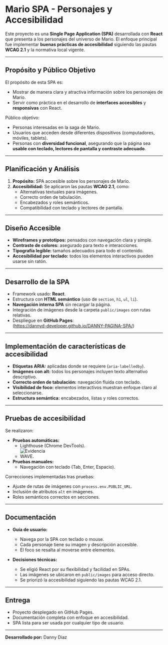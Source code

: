 #  Mario SPA - Personajes y Accesibilidad  

Este proyecto es una **Single Page Application (SPA)** desarrollada con **React** que presenta a los personajes del universo de Mario. El enfoque principal fue implementar **buenas prácticas de accesibilidad** siguiendo las pautas **WCAG 2.1** y la normativa local vigente.  

---

##  Propósito y Público Objetivo  

El propósito de esta SPA es:  
- Mostrar de manera clara y atractiva información sobre los personajes de Mario.  
- Servir como práctica en el desarrollo de **interfaces accesibles** y **responsivas** con React.  

Público objetivo:  
- Personas interesadas en la saga de Mario.  
- Usuarios que acceden desde diferentes dispositivos (computadores, móviles, tablets).  
- Personas con **diversidad funcional**, asegurando que la página sea **usable con teclado, lectores de pantalla y contraste adecuado**.  

---

##  Planificación y Análisis  

1. **Propósito:** SPA accesible sobre los personajes de Mario.  
2. **Accesibilidad:** Se aplicaron las pautas **WCAG 2.1**, como:  
   - Alternativas textuales para imágenes.  
   - Correcto orden de tabulación.  
   - Encabezados y roles semánticos.  
   - Compatibilidad con teclado y lectores de pantalla.  

---

##  Diseño Accesible  

- **Wireframes y prototipos:** pensados con navegación clara y simple.  
- **Contraste de colores:** asegurado para texto e interacciones.  
- **Tipografía legible:** tamaños adecuados para todo el contenido.  
- **Accesibilidad por teclado:** todos los elementos interactivos pueden usarse sin ratón.  

---

##  Desarrollo de la SPA  

- Framework usado: **React**.  
- Estructura con **HTML semántico** (uso de `section`, `h1`, `ul`, `li`).  
- **Navegación interna SPA** sin recargar la página.  
- Integración de imágenes desde la carpeta `public/images` con rutas relativas.  
- Despliegue en **GitHub Pages**:  
  (https://dannyd-developer.github.io/DANNY-PAGINA-SPA/)  

---

##  Implementación de características de accesibilidad  

- **Etiquetas ARIA:** aplicadas donde se requiere (`aria-labelledby`).  
- **Imágenes con alt:** todos los personajes incluyen texto alternativo descriptivo.  
- **Correcto orden de tabulación:** navegación fluida con teclado.  
- **Visibilidad de foco:** elementos interactivos muestran enfoque claro al seleccionarse.  
- **Estructura semántica:** encabezados, listas y roles correctos.  

---

##  Pruebas de accesibilidad  

Se realizaron:  
- **Pruebas automáticas:**  
  - Lighthouse (Chrome DevTools).  
  ![Evidencia](Carpets/evidencia2.jpg)
  - WAVE.  
- **Pruebas manuales:**  
  - Navegación con teclado (Tab, Enter, Espacio).  


Correcciones implementadas tras pruebas:  
- Ajuste de rutas de imágenes con `process.env.PUBLIC_URL`.  
- Inclusión de atributos `alt` en imágenes.  
- Roles semánticos correctos en secciones.  

---

##  Documentación  

- **Guía de usuario:**  
  - Navega por la SPA con teclado o mouse.  
  - Cada personaje tiene su imagen y descripción accesible.  
  - El foco se resalta al moverse entre elementos.  

- **Decisiones técnicas:**  
  - Se eligió React por su flexibilidad y facilidad en SPAs.  
  - Las imágenes se ubicaron en `public/images` para acceso directo.  
  - Se priorizó la accesibilidad siguiendo las pautas WCAG 2.1.  

---

##  Entrega  

- Proyecto desplegado en GitHub Pages.  
- Documentación completa con enfoque en accesibilidad.  
- SPA lista para ser usada por cualquier tipo de usuario.  

---

 **Desarrollado por:** Danny Diaz 

